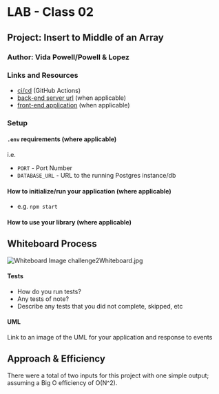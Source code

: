 # LAB - Class 02

## Project: Insert to Middle of an Array
### Author: Vida Powell/Powell & Lopez

### Links and Resources

- [ci/cd](http://xyz.com) (GitHub Actions)
- [back-end server url](http://xyz.com) (when applicable)
- [front-end application](http://xyz.com) (when applicable)

### Setup

#### `.env` requirements (where applicable)

i.e.

- `PORT` - Port Number
- `DATABASE_URL` - URL to the running Postgres instance/db

#### How to initialize/run your application (where applicable)

- e.g. `npm start`

#### How to use your library (where applicable)

## Whiteboard Process
![Whiteboard Image](challenge2Whiteboard.JPG)
challenge2Whiteboard.jpg
#### Tests

- How do you run tests?
- Any tests of note?
- Describe any tests that you did not complete, skipped, etc

#### UML

Link to an image of the UML for your application and response to events

## Approach & Efficiency
There were a total of two inputs for this project with one simple output; assuming a Big O efficiency of O(N^2). 